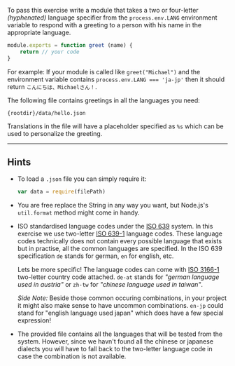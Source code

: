 To pass this exercise write a module that takes a two or four-letter
_(hyphenated)_ language specifier from the `process.env.LANG`  environment 
variable to respond with a greeting to a person with his name in the 
appropriate language.

```javascript
module.exports = function greet (name) {
    return // your code
}
```

For example: If your module is called like `greet("Michael")` and the 
environment variable contains `process.env.LANG === 'ja-jp'` then it should 
return `こんにちは、Michaelさん！`.

The following file contains greetings in all the languages you need:

    {rootdir}/data/hello.json

Translations in the file will have a placeholder specified as `%s` which can 
be used to personalize the greeting.

---

## Hints

- To load a `.json` file you can simply require it:

    ```javascript
    var data = require(filePath)
    ```

- You are free replace the String in any way you want, but Node.js's
    `util.format` method might come in handy.

- ISO standardised language codes under the [ISO 639] system. In this exercise 
    we use two-letter [ISO 639-1] language codes. These language codes 
    technically does not contain every possible language that exists but in 
    practise, all the common languages are specified. In the ISO 639 specification `de` stands for german, `en` for english, etc.

    Lets be more specific! The language codes can come with [ISO 3166-1] 
    two-letter country code attached. `de-at` stands for 
    _"german language used in austria"_ or `zh-tw` for _"chinese language used 
    in taiwan"_.

    _Side Note:_ Beside those common occuring combinations, in your project it 
    might also make sense to have uncommon combinations. `en-jp` could stand 
    for "english language used japan" which does have a few special 
    expression!

- The provided file contains all the languages that will be tested from the 
    system. However, since we havn't found all the chinese or japanese 
    dialects you will have to fall back to the two-letter language code in 
    case the combination is not available.

[ISO 639]: https://en.wikipedia.org/wiki/ISO_639 
[ISO 639-1]: https://en.wikipedia.org/wiki/ISO_639-1
[ISO 3166-1]: https://en.wikipedia.org/wiki/ISO_3166-1

